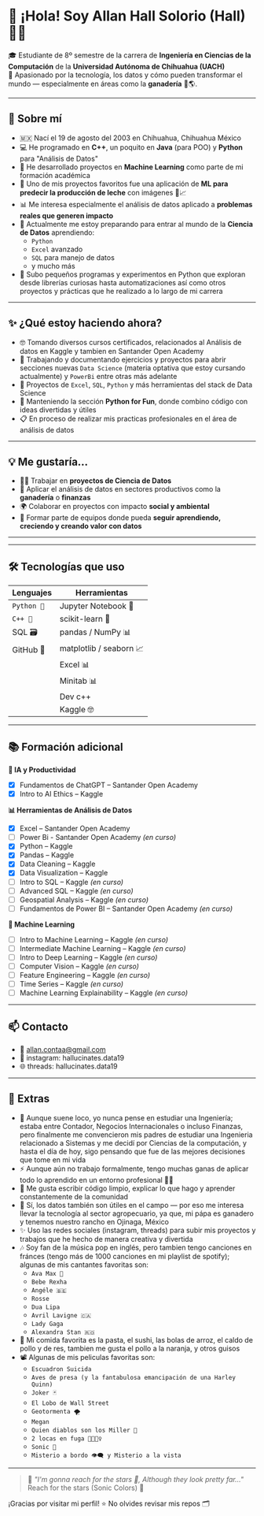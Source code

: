 # 👋 ¡Hola! Soy Allan Hall Solorio (Hall) 🧑‍💻

🎓 Estudiante de 8º semestre de la carrera de **Ingeniería en Ciencias de la Computación** de la **Universidad Autónoma de Chihuahua (UACH)**  
📍 Apasionado por la tecnología, los datos y cómo pueden transformar el mundo — especialmente en áreas como la **ganadería** 🐄🌎.

---

## 🚀 Sobre mí

- 🇲🇽  Nací el 19 de agosto del 2003 en Chihuahua, Chihuahua México 
- 💻 He programado en **C++**, un poquito en **Java** (para POO) y **Python** para "Análisis de Datos" 
- 🤖 He desarrollado proyectos en **Machine Learning** como parte de mi formación académica
- 🧠 Uno de mis proyectos favoritos fue una aplicación de **ML para predecir la producción de leche** con imágenes 🐄📈
- 📊 Me interesa especialmente el análisis de datos aplicado a **problemas reales que generen impacto**
- 🌱 Actualmente me estoy preparando para entrar al mundo de la **Ciencia de Datos** aprendiendo:
  - `Python` 
  - `Excel` avanzado
  - `SQL` para manejo de datos
  - y mucho más
- 🧪 Subo pequeños programas y experimentos en Python que exploran desde librerías curiosas hasta automatizaciones así como otros proyectos y prácticas que he realizado a lo largo de         mi carrera


---

## ✨ ¿Qué estoy haciendo ahora?

- 🤓 Tomando diversos cursos certificados, relacionados al Análisis de datos en Kaggle y tambien en Santander Open Academy
- 🔭 Trabajando y documentando ejercicios y proyectos para abrir secciones nuevas `Data Science` (materia optativa que estoy cursando actualmente) y `PowerBi` entre otras más adelante
- 🌱 Proyectos de `Excel`, `SQL`, `Python` y más herramientas del stack de Data Science
- 🐍 Manteniendo la sección **Python for Fun**, donde combino código con ideas divertidas y útiles
- 📋 En proceso de realizar mis practicas profesionales en el área de análisis de datos 

---

## 💡 Me gustaría...

- 👨‍🔬 Trabajar en **proyectos de Ciencia de Datos**
- 🧠 Aplicar el análisis de datos en sectores productivos como la **ganadería** o  **finanzas** 
- 🌍 Colaborar en proyectos con impacto **social y ambiental**
- 💼 Formar parte de equipos donde pueda **seguir aprendiendo, creciendo y creando valor con datos**

---


---

## 🛠️ Tecnologías que uso

| Lenguajes | Herramientas |
|-----------|--------------|
| `Python 🐍` | Jupyter Notebook 📓 |
| `C++ 💠` | scikit-learn 🤖 |
| SQL 🗃️   | pandas / NumPy 📊 |
| GitHub 🐙| matplotlib / seaborn 📈 |
|          | Excel 📊 |
|          | Minitab 📊 | 
|          | Dev c++  | 
|          | Kaggle 🤓   | 

---

## 📚 Formación adicional

**🧠 IA y Productividad**
- [x] Fundamentos de ChatGPT – Santander Open Academy
- [x] Intro to AI Ethics – Kaggle 

**📊 Herramientas de Análisis de Datos**
- [x] Excel – Santander Open Academy
- [ ] Power Bi - Santander Open Academy *(en curso)*
- [x] Python – Kaggle  
- [x] Pandas – Kaggle  
- [x] Data Cleaning – Kaggle  
- [x] Data Visualization – Kaggle 
- [ ] Intro to SQL – Kaggle *(en curso)*  
- [ ] Advanced SQL – Kaggle *(en curso)*  
- [ ] Geospatial Analysis – Kaggle *(en curso)*
- [ ] Fundamentos de Power BI – Santander Open Academy *(en curso)*  

**🤖 Machine Learning**  
- [ ] Intro to Machine Learning – Kaggle *(en curso)*  
- [ ] Intermediate Machine Learning – Kaggle *(en curso)*  
- [ ] Intro to Deep Learning – Kaggle *(en curso)*  
- [ ] Computer Vision – Kaggle *(en curso)*  
- [ ] Feature Engineering – Kaggle *(en curso)*  
- [ ] Time Series – Kaggle *(en curso)*  
- [ ] Machine Learning Explainability – Kaggle *(en curso)*

---

## 📫 Contacto

- 📧 allan.contaa@gmail.com
- 🔗 instagram: hallucinates.data19
- 🌐 threads: hallucinates.data19

---

## 🤔 Extras

- 👷 Aunque suene loco, yo nunca pense en estudiar una Ingeniería; estaba entre Contador, Negocios Internacionales o incluso Finanzas, pero finalmente me convencieron mis                    padres de estudiar una Ingenieria relacionado a Sistemas y me decidí por Ciencias de la computación, y hasta el día de hoy, sigo pensando que fue de las mejores decisiones que tome       en mi vida
- ⚡ Aunque aún no trabajo formalmente, tengo muchas ganas de aplicar todo lo aprendido en un entorno profesional 🧠💼
- 📘 Me gusta escribir código limpio, explicar lo que hago y aprender constantemente de la comunidad
- 🐄 Sí, los datos también son útiles en el campo — por eso me interesa llevar la tecnología al sector agropecuario, ya que, mi pápa es ganadero y tenemos nuestro rancho en Ojinaga,         México
- ✨ Uso las redes sociales (instagram, threads) para subir mis proyectos y trabajos que he hecho de manera creativa y divertida
- 🎶 Soy fan de la música pop en inglés, pero tambien tengo canciones en fránces (tengo más de 1000 canciones en mi playlist de spotify); algunas de mis cantantes favoritas son:
   - `Ava Max 👑` 
   - `Bebe Rexha`
   - `Angéle 🇧🇪`
   - `Rosse` 
   - `Dua Lipa`
   - `Avril Lavigne 🇨🇦`
   - `Lady Gaga`
   - `Alexandra Stan 🇷🇴`
 - 🍝 Mi comida favorita es la pasta, el sushi, las bolas de arroz, el caldo de pollo y de res, tambien me gusta el pollo a la naranja, y otros guisos
 - 📽️ Algunas de mis peliculas favoritas son:
     - `Escuadron Suicida`
     - `Aves de presa (y la fantabulosa emancipación de una Harley Quinn) `
     - `Joker 🃏`
     - `El Lobo de Wall Street`
     - `Geotormenta 🌪️`
     - `Megan`
     - `Quien diablos son los Miller 🤣`
     - `2 locas en fuga 👩👱🏻‍♀️`
     - `Sonic 🦔`
     - `Misterio a bordo 👁️‍🗨️ y Misterio a la vista`

---

> 💬 *"I'm gonna reach for the stars 🌟, Although they look pretty far..."* Reach for the stars (Sonic Colors) 🦔

¡Gracias por visitar mi perfil! ⭐ No olvides revisar mis repos 🗂️

